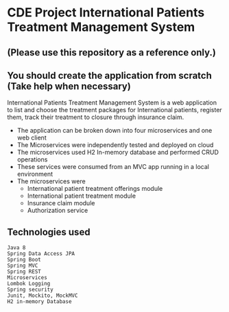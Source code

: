 # CDE Project International Patients Treatment Management System
## (Please use this repository as a reference only.)
## You should create the application from scratch (Take help when necessary)


International Patients Treatment Management System is a web application to list and choose the treatment packages for International patients, register them, track their treatment to closure through insurance claim.


* The application can be broken down into four microservices and one web client
* The Microservices were independently tested and deployed on cloud
* The microservices used H2 In-memory database and performed CRUD operations
* These services were consumed from an MVC app running in a local environment
* The microservices were 
    * International patient treatment offerings module
    * International patient treatment module
    * Insurance claim module
    * Authorization service

## Technologies used

    Java 8
    Spring Data Access JPA 
    Spring Boot 
    Spring MVC 
    Spring REST 
    Microservices 
    Lombok Logging 
    Spring security 
    Junit, Mockito, MockMVC 
    H2 in-memory Database
